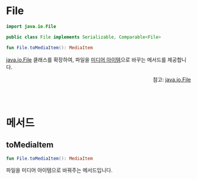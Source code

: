 # File
```kotlin
import java.io.File
```
```java
public class File implements Serializable, Comparable<File>
```
```kotlin
fun File.toMediaItem(): MediaItem
```
[java.io.File](https://developer.android.com/reference/java/io/File) 클래스를 확장하여, 파일을 [미디어 아이템](https://developer.android.com/reference/androidx/media3/common/MediaItem)으로 바꾸는 메서드를 제공합니다.

<div align="right">
참고: <a href="https://developer.android.com/reference/java/io/File">java.io.File</a>
</div>

<br><br>
# 메서드

## toMediaItem
```kotlin
fun File.toMediaItem(): MediaItem
```

파일을 미디어 아이템으로 바꿔주는 메서드입니다.

